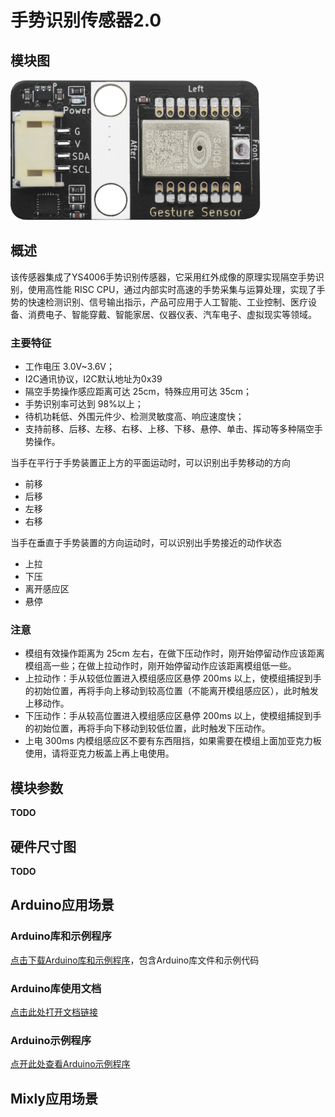 # 手势识别传感器2.0

## 模块图

![picture](gesture_recognizer/gesture_recognizer.png)

## 概述

该传感器集成了YS4006手势识别传感器，它采用红外成像的原理实现隔空手势识别，使用高性能 RISC CPU，通过内部实时高速的手势采集与运算处理，实现了手势的快速检测识别、信号输出指示，产品可应用于人工智能、工业控制、医疗设备、消费电子、智能穿戴、智能家居、仪器仪表、汽车电子、虚拟现实等领域。

### 主要特征

- 工作电压 3.0V~3.6V；
- I2C通讯协议，I2C默认地址为0x39
- 隔空手势操作感应距离可达 25cm，特殊应用可达 35cm；
- 手势识别率可达到 98%以上；
- 待机功耗低、外围元件少、检测灵敏度高、响应速度快；
- 支持前移、后移、左移、右移、上移、下移、悬停、单击、挥动等多种隔空手势操作。

当手在平行于手势装置正上方的平面运动时，可以识别出手势移动的方向

- 前移
- 后移
- 左移
- 右移

当手在垂直于手势装置的方向运动时，可以识别出手势接近的动作状态

- 上拉
- 下压
- 离开感应区
- 悬停

### **注意**

- 模组有效操作距离为 25cm 左右，在做下压动作时，刚开始停留动作应该距离模组高一些；在做上拉动作时，刚开始停留动作应该距离模组低一些。
- 上拉动作：手从较低位置进入模组感应区悬停 200ms 以上，使模组捕捉到手的初始位置，再将手向上移动到较高位置（不能离开模组感应区），此时触发上移动作。
- 下压动作：手从较高位置进入模组感应区悬停 200ms 以上，使模组捕捉到手的初始位置，再将手向下移动到较低位置，此时触发下压动作。
- 上电 300ms 内模组感应区不要有东西阻挡，如果需要在模组上面加亚克力板使用，请将亚克力板盖上再上电使用。

## 模块参数

**TODO**

## 硬件尺寸图

**TODO**

## Arduino应用场景

### Arduino库和示例程序

[点击下载Arduino库和示例程序](https://github.com/emakefun-arduino-library/emakefun_gesture_recognizer/archive/refs/tags/latest.zip)，包含Arduino库文件和示例代码

### Arduino库使用文档

[点击此处打开文档链接](https://emakefun-arduino-library.github.io/emakefun_gesture_recognizer/class_gesture_recognizer.html)

### Arduino示例程序

[点开此处查看Arduino示例程序](https://emakefun-arduino-library.github.io/emakefun_gesture_recognizer/get_gesture_8ino-example.html)

## Mixly应用场景

